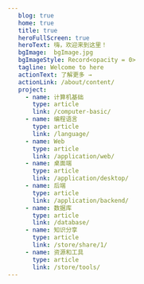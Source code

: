 ```yaml
---
   blog: true
   home: true
   title: true
   heroFullScreen: true
   heroText: 嗨，欢迎来到这里！
   bgImage:  bgImage.jpg
   bgImageStyle: Record<opacity = 0>
   tagline: Welcome to here
   actionText: 了解更多 →
   actionLink: /about/content/
   project:
     - name: 计算机基础
       type: article
       link: /computer-basic/
     - name: 编程语言
       type: article
       link: /language/
     - name: Web
       type: article
       link: /application/web/
     - name: 桌面端
       type: article
       link: /application/desktop/
     - name: 后端
       type: article
       link: /application/backend/
     - name: 数据库
       type: article
       link: /database/
     - name: 知识分享
       type: article
       link: /store/share/1/            
     - name: 资源和工具
       type: article
       link: /store/tools/
---
```

